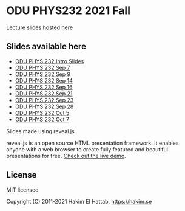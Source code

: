 # ODU PHYS232 2021 Fall
Lecture slides hosted here

## Slides available here
- [ODU PHYS 232 Intro Slides](PHYS232-Course-Intro.html)
- [ODU PHYS 232 Sep 7](PHYS232-09-07.html)
- [ODU PHYS 232 Sep 9](PHYS232-09-09.html)
- [ODU PHYS 232 Sep 14](PHYS232-09-14.html)
- [ODU PHYS 232 Sep 16](PHYS232-09-16.html)
- [ODU PHYS 232 Sep 21](PHYS232-09-21.html)
- [ODU PHYS 232 Sep 23](PHYS232-09-23.html)
- [ODU PHYS 232 Sep 28](PHYS232-09-28.html)
- [ODU PHYS 232 Oct 5](PHYS232-10-05.html)
- [ODU PHYS 232 Oct 7](PHYS232-10-07.html)

<p>
Slides made using reveal.js.

reveal.js is an open source HTML presentation framework. It enables anyone with a web browser to create fully featured and beautiful presentations for free. [Check out the live demo](https://revealjs.com/).
</p>


## License

MIT licensed

Copyright (C) 2011-2021 Hakim El Hattab, https://hakim.se

